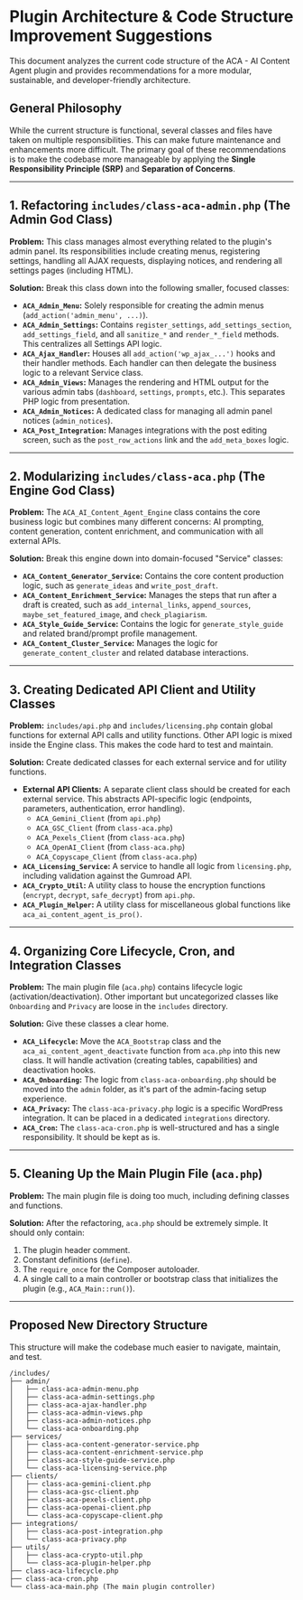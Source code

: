 # Plugin Architecture & Code Structure Improvement Suggestions

This document analyzes the current code structure of the ACA - AI Content Agent plugin and provides recommendations for a more modular, sustainable, and developer-friendly architecture.

## General Philosophy

While the current structure is functional, several classes and files have taken on multiple responsibilities. This can make future maintenance and enhancements more difficult. The primary goal of these recommendations is to make the codebase more manageable by applying the **Single Responsibility Principle (SRP)** and **Separation of Concerns**.

---

## 1. Refactoring `includes/class-aca-admin.php` (The Admin God Class)

**Problem:** This class manages almost everything related to the plugin's admin panel. Its responsibilities include creating menus, registering settings, handling all AJAX requests, displaying notices, and rendering all settings pages (including HTML).

**Solution:** Break this class down into the following smaller, focused classes:

*   **`ACA_Admin_Menu`:** Solely responsible for creating the admin menus (`add_action('admin_menu', ...)`).
*   **`ACA_Admin_Settings`:** Contains `register_settings`, `add_settings_section`, `add_settings_field`, and all `sanitize_*` and `render_*_field` methods. This centralizes all Settings API logic.
*   **`ACA_Ajax_Handler`:** Houses all `add_action('wp_ajax_...')` hooks and their handler methods. Each handler can then delegate the business logic to a relevant Service class.
*   **`ACA_Admin_Views`:** Manages the rendering and HTML output for the various admin tabs (`dashboard`, `settings`, `prompts`, etc.). This separates PHP logic from presentation.
*   **`ACA_Admin_Notices`:** A dedicated class for managing all admin panel notices (`admin_notices`).
*   **`ACA_Post_Integration`:** Manages integrations with the post editing screen, such as the `post_row_actions` link and the `add_meta_boxes` logic.

---

## 2. Modularizing `includes/class-aca.php` (The Engine God Class)

**Problem:** The `ACA_AI_Content_Agent_Engine` class contains the core business logic but combines many different concerns: AI prompting, content generation, content enrichment, and communication with all external APIs.

**Solution:** Break this engine down into domain-focused "Service" classes:

*   **`ACA_Content_Generator_Service`:** Contains the core content production logic, such as `generate_ideas` and `write_post_draft`.
*   **`ACA_Content_Enrichment_Service`:** Manages the steps that run after a draft is created, such as `add_internal_links`, `append_sources`, `maybe_set_featured_image`, and `check_plagiarism`.
*   **`ACA_Style_Guide_Service`:** Contains the logic for `generate_style_guide` and related brand/prompt profile management.
*   **`ACA_Content_Cluster_Service`:** Manages the logic for `generate_content_cluster` and related database interactions.

---

## 3. Creating Dedicated API Client and Utility Classes

**Problem:** `includes/api.php` and `includes/licensing.php` contain global functions for external API calls and utility functions. Other API logic is mixed inside the Engine class. This makes the code hard to test and maintain.

**Solution:** Create dedicated classes for each external service and for utility functions.

*   **External API Clients:** A separate client class should be created for each external service. This abstracts API-specific logic (endpoints, parameters, authentication, error handling).
    *   `ACA_Gemini_Client` (from `api.php`)
    *   `ACA_GSC_Client` (from `class-aca.php`)
    *   `ACA_Pexels_Client` (from `class-aca.php`)
    *   `ACA_OpenAI_Client` (from `class-aca.php`)
    *   `ACA_Copyscape_Client` (from `class-aca.php`)
*   **`ACA_Licensing_Service`:** A service to handle all logic from `licensing.php`, including validation against the Gumroad API.
*   **`ACA_Crypto_Util`:** A utility class to house the encryption functions (`encrypt`, `decrypt`, `safe_decrypt`) from `api.php`.
*   **`ACA_Plugin_Helper`:** A utility class for miscellaneous global functions like `aca_ai_content_agent_is_pro()`.

---

## 4. Organizing Core Lifecycle, Cron, and Integration Classes

**Problem:** The main plugin file (`aca.php`) contains lifecycle logic (activation/deactivation). Other important but uncategorized classes like `Onboarding` and `Privacy` are loose in the `includes` directory.

**Solution:** Give these classes a clear home.

*   **`ACA_Lifecycle`:** Move the `ACA_Bootstrap` class and the `aca_ai_content_agent_deactivate` function from `aca.php` into this new class. It will handle activation (creating tables, capabilities) and deactivation hooks.
*   **`ACA_Onboarding`:** The logic from `class-aca-onboarding.php` should be moved into the `admin` folder, as it's part of the admin-facing setup experience.
*   **`ACA_Privacy`:** The `class-aca-privacy.php` logic is a specific WordPress integration. It can be placed in a dedicated `integrations` directory.
*   **`ACA_Cron`:** The `class-aca-cron.php` is well-structured and has a single responsibility. It should be kept as is.

---

## 5. Cleaning Up the Main Plugin File (`aca.php`)

**Problem:** The main plugin file is doing too much, including defining classes and functions.

**Solution:** After the refactoring, `aca.php` should be extremely simple. It should only contain:

1.  The plugin header comment.
2.  Constant definitions (`define`).
3.  The `require_once` for the Composer autoloader.
4.  A single call to a main controller or bootstrap class that initializes the plugin (e.g., `ACA_Main::run()`).

---

## Proposed New Directory Structure

This structure will make the codebase much easier to navigate, maintain, and test.

```
/includes/
├── admin/
│   ├── class-aca-admin-menu.php
│   ├── class-aca-admin-settings.php
│   ├── class-aca-ajax-handler.php
│   ├── class-aca-admin-views.php
│   ├── class-aca-admin-notices.php
│   └── class-aca-onboarding.php
├── services/
│   ├── class-aca-content-generator-service.php
│   ├── class-aca-content-enrichment-service.php
│   ├── class-aca-style-guide-service.php
│   └── class-aca-licensing-service.php
├── clients/
│   ├── class-aca-gemini-client.php
│   ├── class-aca-gsc-client.php
│   ├── class-aca-pexels-client.php
│   ├── class-aca-openai-client.php
│   └── class-aca-copyscape-client.php
├── integrations/
│   ├── class-aca-post-integration.php
│   └── class-aca-privacy.php
├── utils/
│   ├── class-aca-crypto-util.php
│   └── class-aca-plugin-helper.php
├── class-aca-lifecycle.php
├── class-aca-cron.php
└── class-aca-main.php (The main plugin controller)
```